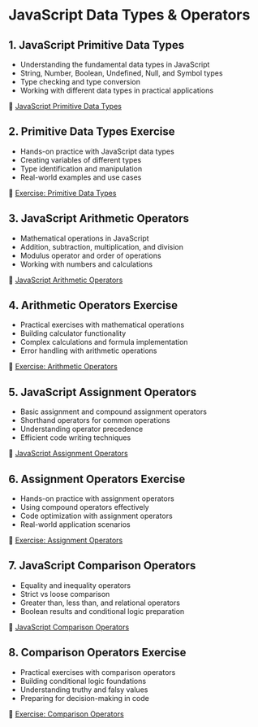 # JavaScript Data Types & Operators

## 1. JavaScript Primitive Data Types

- Understanding the fundamental data types in JavaScript
- String, Number, Boolean, Undefined, Null, and Symbol types
- Type checking and type conversion
- Working with different data types in practical applications

📖 [JavaScript Primitive Data Types](01-js-primitive-data-types.md)

## 2. Primitive Data Types Exercise

- Hands-on practice with JavaScript data types
- Creating variables of different types
- Type identification and manipulation
- Real-world examples and use cases

📖 [Exercise: Primitive Data Types](02-exercise-primitive-data-types.md)

## 3. JavaScript Arithmetic Operators

- Mathematical operations in JavaScript
- Addition, subtraction, multiplication, and division
- Modulus operator and order of operations
- Working with numbers and calculations

📖 [JavaScript Arithmetic Operators](03-js-arithmetic-operators.md)

## 4. Arithmetic Operators Exercise

- Practical exercises with mathematical operations
- Building calculator functionality
- Complex calculations and formula implementation
- Error handling with arithmetic operations

📖 [Exercise: Arithmetic Operators](04-exercise-arithmetic-operators.md)

## 5. JavaScript Assignment Operators

- Basic assignment and compound assignment operators
- Shorthand operators for common operations
- Understanding operator precedence
- Efficient code writing techniques

📖 [JavaScript Assignment Operators](05-js-assignment-operators.md)

## 6. Assignment Operators Exercise

- Hands-on practice with assignment operators
- Using compound operators effectively
- Code optimization with assignment operators
- Real-world application scenarios

📖 [Exercise: Assignment Operators](06-exercise-assignment-operators.md)

## 7. JavaScript Comparison Operators

- Equality and inequality operators
- Strict vs loose comparison
- Greater than, less than, and relational operators
- Boolean results and conditional logic preparation

📖 [JavaScript Comparison Operators](07-js-comparison-operators.md)

## 8. Comparison Operators Exercise

- Practical exercises with comparison operators
- Building conditional logic foundations
- Understanding truthy and falsy values
- Preparing for decision-making in code

📖 [Exercise: Comparison Operators](08-exercise-comparison-operators.md)